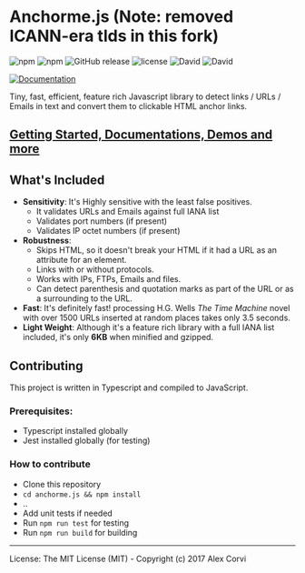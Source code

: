 # Anchorme.js (Note: removed ICANN-era tlds in this fork)
![npm](https://img.shields.io/npm/dm/anchorme.svg)
![npm](https://img.shields.io/npm/v/anchorme.svg)
![GitHub release](https://img.shields.io/github/release/alexcorvi/anchorme.js.svg)
![license](https://img.shields.io/github/license/alexcorvi/anchorme.js.svg)
![David](https://img.shields.io/david/alexcorvi/anchorme.js.svg)
![David](https://img.shields.io/david/dev/alexcorvi/anchorme.js.svg)


[![Documentation](http://puu.sh/ukS4g/ccc520ade4.jpg)](http://alexcorvi.github.io/anchorme.js/)

Tiny, fast, efficient, feature rich Javascript library to detect links / URLs / Emails in text and convert them to clickable HTML anchor links.
## [Getting Started, Documentations, Demos and more](http://alexcorvi.github.io/anchorme.js/)

## What's Included

* __Sensitivity__: It's Highly sensitive with the least false positives.
	- It validates URLs and Emails against full IANA list
	- Validates port numbers (if present)
	- Validates IP octet numbers (if present)
* __Robustness__:
	- Skips HTML, so it doesn't break your HTML if it had a URL as an attribute for an element.
	- Links with or without protocols.
	- Works with IPs, FTPs, Emails and files.
	- Can detect parenthesis and quotation marks as part of the URL or as a surrounding to the URL.
* __Fast__: It's definitely fast! processing H.G. Wells _The Time Machine_ novel with over 1500 URLs inserted at random places takes only 3.5 seconds.
* __Light Weight__: Although it's a feature rich library with a full IANA list included, it's only __6KB__ when minified and gzipped.


## Contributing

This project is written in Typescript and compiled to JavaScript.

### Prerequisites:
- Typescript installed globally
- Jest installed globally (for testing)

### How to contribute
- Clone this repository
- `cd anchorme.js && npm install`
- ..
- Add unit tests if needed 
- Run `npm run test` for testing
- Run `npm run build` for building 

-----

License: The MIT License (MIT) - Copyright (c) 2017 Alex Corvi
